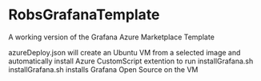 # RobsGrafanaTemplate
A working version of the Grafana Azure Marketplace Template

azureDeploy.json will create an Ubuntu VM from a selected image and automatically install Azure CustomScript extention to run installGrafana.sh
installGrafana.sh installs Grafana Open Source on the VM
